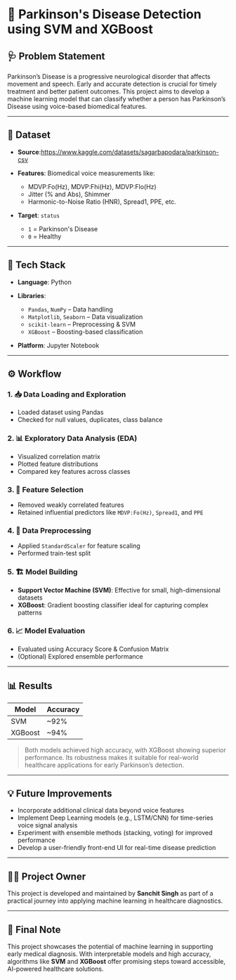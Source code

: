 # 🧠 Parkinson's Disease Detection using SVM and XGBoost

## 🩺 Problem Statement

Parkinson’s Disease is a progressive neurological disorder that affects movement and speech. Early and accurate detection is crucial for timely treatment and better patient outcomes. This project aims to develop a machine learning model that can classify whether a person has Parkinson’s Disease using voice-based biomedical features.

---

## 📂 Dataset

* **Source**:https://www.kaggle.com/datasets/sagarbapodara/parkinson-csv
* **Features**: Biomedical voice measurements like:

  * MDVP\:Fo(Hz), MDVP\:Fhi(Hz), MDVP\:Flo(Hz)
  * Jitter (% and Abs), Shimmer
  * Harmonic-to-Noise Ratio (HNR), Spread1, PPE, etc.
* **Target**: `status`

  * `1` = Parkinson's Disease
  * `0` = Healthy

---

## 🧰 Tech Stack

* **Language**: Python
* **Libraries**:

  * `Pandas`, `NumPy` – Data handling
  * `Matplotlib`, `Seaborn` – Data visualization
  * `scikit-learn` – Preprocessing & SVM
  * `XGBoost` – Boosting-based classification
* **Platform**: Jupyter Notebook

---

## ⚙️ Workflow

### 1. 📥 Data Loading and Exploration

* Loaded dataset using Pandas
* Checked for null values, duplicates, class balance

### 2. 📊 Exploratory Data Analysis (EDA)

* Visualized correlation matrix
* Plotted feature distributions
* Compared key features across classes

### 3. 🧠 Feature Selection

* Removed weakly correlated features
* Retained influential predictors like `MDVP:Fo(Hz)`, `Spread1`, and `PPE`

### 4. 🧼 Data Preprocessing

* Applied `StandardScaler` for feature scaling
* Performed train-test split

### 5. 🏗️ Model Building

* **Support Vector Machine (SVM)**: Effective for small, high-dimensional datasets
* **XGBoost**: Gradient boosting classifier ideal for capturing complex patterns

### 6. 📈 Model Evaluation

* Evaluated using Accuracy Score & Confusion Matrix
* (Optional) Explored ensemble performance

---

## 📊 Results

| Model   | Accuracy |
| ------- | -------- |
| SVM     | \~92%    |
| XGBoost | \~94%    |

> Both models achieved high accuracy, with XGBoost showing superior performance. Its robustness makes it suitable for real-world healthcare applications for early Parkinson’s detection.

---

## 💡 Future Improvements

* Incorporate additional clinical data beyond voice features
* Implement Deep Learning models (e.g., LSTM/CNN) for time-series voice signal analysis
* Experiment with ensemble methods (stacking, voting) for improved performance
* Develop a user-friendly front-end UI for real-time disease prediction

---

## 👨‍💻 Project Owner

This project is developed and maintained by **Sanchit Singh** as part of a practical journey into applying machine learning in healthcare diagnostics.

---

## 🚀 Final Note

This project showcases the potential of machine learning in supporting early medical diagnosis. With interpretable models and high accuracy, algorithms like **SVM** and **XGBoost** offer promising steps toward accessible, AI-powered healthcare solutions.
